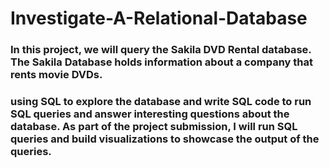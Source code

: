 # Investigate-A-Relational-Database

### In this project, we will query the Sakila DVD Rental database. The Sakila Database holds information about a company that rents movie DVDs.

### using SQL to explore the database and write SQL code to run SQL queries and answer interesting questions about the database. As part of the project submission, I will run SQL queries and build visualizations to showcase the output of the queries.

